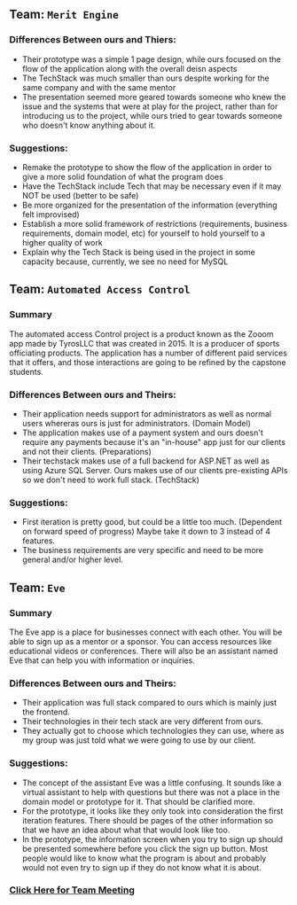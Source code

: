 ##  Team: `Merit Engine`
### Differences Between ours and Thiers:
- Their prototype was a simple 1 page design, while ours focused on the flow of the application along with the overall deisn aspects
- The TechStack was much smaller than ours despite working for the same company and with the same mentor
- The presentation seemed more geared towards someone who knew the issue and the systems that were at play for the project, rather than for introducing us to the project, while ours tried to gear towards someone who doesn't know anything about it.
### Suggestions:
- Remake the prototype to show the flow of the application in order to give a more solid foundation of what the program does
- Have the TechStack include Tech that may be necessary even if it may NOT be used (better to be safe)
- Be more organized for the presentation of the information (everything felt improvised)
- Establish a more solid framework of restrictions (requirements, business requirements, domain model, etc) for yourself to hold yourself to a higher quality of work
- Explain why the Tech Stack is being used in the project in some capacity because, currently, we see no need for MySQL
## Team: `Automated Access Control`
### Summary
The automated access Control project is a product known as the Zooom app made by 
TyrosLLC that was created in 2015. It is a producer of sports officiating products. The application
has a number of different paid services that it offers, and those interactions are going to be refined
by the capstone students.  
### Differences Between ours and Theirs:
- Their application needs support for administrators as well as normal users whereras ours is just for administrators. (Domain Model)
- The application makes use of a payment system and ours doesn't require any payments because it's an "in-house" app just 
for our clients and not their clients. (Preparations)
- Their techstack makes use of a full backend for ASP.NET as well as using Azure SQL Server. Ours makes use of 
our clients pre-existing APIs so we don't need to work full stack. (TechStack)
### Suggestions:
- First iteration is pretty good, but could be a little too much. (Dependent on forward speed of progress) Maybe take it down to 3 instead of 4 features.
- The business requirements are very specific and need to be more general and/or higher level. 
##  Team: `Eve`
### Summary
The Eve app is a place for businesses connect with each other. You will be able to sign up as a mentor or a sponsor. You can access resources like educational videos or conferences. There will also be an assistant named Eve that can help you with information or inquiries.
### Differences Between ours and Theirs:
- Their application was full stack compared to ours which is mainly just the frontend.
- Their technologies in their tech stack are very different from ours.
- They actually got to choose which technologies they can use, where as my group was just told what we were going to use by our client.
### Suggestions:
- The concept of the assistant Eve was a little confusing. It sounds like a virtual assistant to help with questions but there was not a place in the domain model or prototype for it. That should be clarified more.
- For the prototype, it looks like they only took into consideration the first iteration features. There should be pages of the other information so that we have an idea about what that would look like too.
- In the prototype, the information screen when you try to sign up should be presented somewhere before you click the sign up button. Most people would like to know what the program is about and probably would not even try to sign up if they do not know what it is about.
### [Click Here for Team Meeting](https://github.com/mkeen31/trust-admin-app/blob/master/MeetingMinutes/Team/10-30-2020.md)

